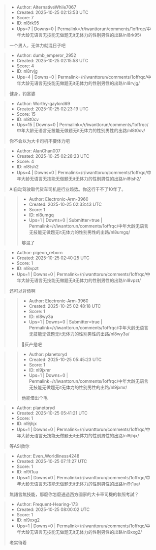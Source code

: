 > - Author: AlternativeWhile7067
> - Created: 2025-10-25 02:13:53 UTC
> - Score: 7
> - ID: nl8rk95
> - Ups=7 | Downs=0 | Permalink=/r/iwanttorun/comments/1offrqc/中年大龄无语言无技能无做题无it无体力的性别男性的出路/nl8rk95/
>
> 一个男人，无体力就混日子吧

> - Author: dumb_emperor_2952
> - Created: 2025-10-25 02:15:58 UTC
> - Score: 4
> - ID: nl8rvjg
> - Ups=4 | Downs=0 | Permalink=/r/iwanttorun/comments/1offrqc/中年大龄无语言无技能无做题无it无体力的性别男性的出路/nl8rvjg/
>
> 健身，钓富婆

> - Author: Worthy-gaylord69
> - Created: 2025-10-25 02:23:19 UTC
> - Score: 15
> - ID: nl8t0cv
> - Ups=15 | Downs=0 | Permalink=/r/iwanttorun/comments/1offrqc/中年大龄无语言无技能无做题无it无体力的性别男性的出路/nl8t0cv/
>
> 你不会以为大卡司机不要体力吧

> - Author: AlanChan007
> - Created: 2025-10-25 02:28:23 UTC
> - Score: 4
> - ID: nl8tsh2
> - Ups=4 | Downs=0 | Permalink=/r/iwanttorun/comments/1offrqc/中年大龄无语言无技能无做题无it无体力的性别男性的出路/nl8tsh2/
>
> AI自动驾驶取代货车司机是行业趋势。你这行干不了10年了。

>> - Author: Electronic-Arm-3960
>> - Created: 2025-10-25 02:33:43 UTC
>> - Score: 1
>> - ID: nl8umgq
>> - Ups=1 | Downs=0 | Submitter=true | Permalink=/r/iwanttorun/comments/1offrqc/中年大龄无语言无技能无做题无it无体力的性别男性的出路/nl8umgq/
>>
>> 够混了

> - Author: pigeon_reborn
> - Created: 2025-10-25 02:40:25 UTC
> - Score: 1
> - ID: nl8vpzt
> - Ups=1 | Downs=0 | Permalink=/r/iwanttorun/comments/1offrqc/中年大龄无语言无技能无做题无it无体力的性别男性的出路/nl8vpzt/
>
> 还可以背债啊

>> - Author: Electronic-Arm-3960
>> - Created: 2025-10-25 02:48:18 UTC
>> - Score: 1
>> - ID: nl8wy3a
>> - Ups=1 | Downs=0 | Submitter=true | Permalink=/r/iwanttorun/comments/1offrqc/中年大龄无语言无技能无做题无it无体力的性别男性的出路/nl8wy3a/
>>
>> 🤨灰产是吧

>> - Author: planetoryd
>> - Created: 2025-10-25 05:45:23 UTC
>> - Score: 1
>> - ID: nl9jxmr
>> - Ups=1 | Downs=0 | Permalink=/r/iwanttorun/comments/1offrqc/中年大龄无语言无技能无做题无it无体力的性别男性的出路/nl9jxmr/
>>
>> 他能借出个毛

> - Author: planetoryd
> - Created: 2025-10-25 05:41:21 UTC
> - Score: 1
> - ID: nl9jhjx
> - Ups=1 | Downs=0 | Permalink=/r/iwanttorun/comments/1offrqc/中年大龄无语言无技能无做题无it无体力的性别男性的出路/nl9jhjx/
>
> 等ASI救你

> - Author: Even_Worldliness4248
> - Created: 2025-10-25 07:11:27 UTC
> - Score: 1
> - ID: nl9t1ua
> - Ups=1 | Downs=0 | Permalink=/r/iwanttorun/comments/1offrqc/中年大龄无语言无技能无做题无it无体力的性别男性的出路/nl9t1ua/
>
> 無語言無技能，那麼你怎麼通過西方國家的大卡車司機的執照考試？

> - Author: Frequent-Hearing-173
> - Created: 2025-10-25 08:00:02 UTC
> - Score: 1
> - ID: nl9xxg2
> - Ups=1 | Downs=0 | Permalink=/r/iwanttorun/comments/1offrqc/中年大龄无语言无技能无做题无it无体力的性别男性的出路/nl9xxg2/
>
> 老实待着
